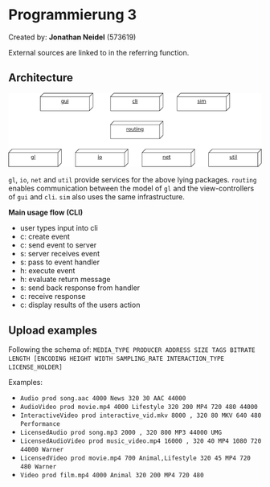 # Programmierung 3

Created by:
**Jonathan Neidel** (573619)

External sources are linked to in the referring function.

## Architecture

![Architekturdiagramm](Architekturdiagramm.png)

`gl`, `io`, `net` and `util` provide services for the above lying packages.
`routing` enables communication between the model of `gl` and the view-controllers of `gui` and `cli`.
`sim` also uses the same infrastructure.

**Main usage flow (CLI)**

- user types input into cli
- c: create event
- c: send event to server
- s: server receives event
- s: pass to event handler
- h: execute event
- h: evaluate return message
- s: send back response from handler
- c: receive response
- c: display results of the users action

## Upload examples

Following the schema of:
`MEDIA_TYPE PRODUCER ADDRESS SIZE TAGS BITRATE LENGTH [ENCODING HEIGHT WIDTH SAMPLING_RATE INTERACTION_TYPE LICENSE_HOLDER]`

Examples:
- `Audio prod song.aac 4000 News 320 30 AAC 44000`
- `AudioVideo prod movie.mp4 4000 Lifestyle 320 200 MP4 720 480 44000`
- `InteractiveVideo prod interactive_vid.mkv 8000 , 320 80 MKV 640 480 Performance`
- `LicensedAudio prod song.mp3 2000 , 320 800 MP3 44000 UMG`
- `LicensedAudioVideo prod music_video.mp4 16000 , 320 40 MP4 1080 720 44000 Warner`
- `LicensedVideo prod movie.mp4 700 Animal,Lifestyle 320 45 MP4 720 480 Warner`
- `Video prod film.mp4 4000 Animal 320 200 MP4 720 480`
